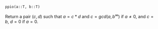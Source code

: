 ```
ppio(a::T, b::T)
```

Return a pair $(c,d)$ such that $a=c*d$ and $c = gcd(a, b^\infty)$ if $a\neq 0$, and $c=b$, $d=0$ if $a=0$.
